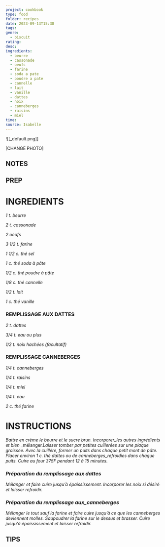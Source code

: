 ```yaml
---
project: cookbook
type: food
folder: recipes
date: 2023-09-13T15:38
tags: 
genre:
  - biscuit
rating: 
desc: 
ingredients:
  - beurre
  - cassonade
  - oeufs
  - farine
  - soda a pate
  - poudre a pate
  - cannelle
  - lait
  - vanille
  - dattes
  - noix
  - canneberges
  - raisins
  - miel
time: 
source: Isabelle
---
```


![[_default.png]]

[CHANGE PHOTO]


## NOTES




## PREP


# INGREDIENTS

_1 t. beurre_

_2 t. cassonade_

_2 oeufs_

_3 1/2 t. farine_

_1 1/2 c. thé sel_

_1 c. thé soda à pâte_

_1/2 c. thé poudre à pâte_

_1/8 c. thé cannelle_

_1/2 t. lait_

_1 c. thé vanille_



### REMPLISSAGE AUX DATTES

_2 t. dattes_

_3/4 t. eau ou plus_

_1/2 t. noix hachées (facultatif)_


### REMPLISSAGE CANNEBERGES

_1/4 t. canneberges_

_1/4 t. raisins_

_1/4 t. miel_

_1/4 t. eau_

_2 c. thé farine_




# INSTRUCTIONS

_Battre en crème le beurre et le sucre brun._
_Incorporer_les autres ingrédients et bien_
_mélanger._Laisser tomber par petites cuillerées_
_sur une plaque graissée. Avec la cuillère,_
_former un puits dans chaque petit mont de_
_pâte. Placer environ 1 c. thé dattes ou de_
_canneberges_refroidies dans chaque puits._
_Cuire au four 375F pendant 12 à 15 minutes._

### _Préparation du remplissage aux dattes_

_Mélanger et faire cuire jusqu’à épaississement._
_Incorporer les noix si désiré et laisser refroidir._

### _Préparation du remplissage aux_canneberges_

_Mélanger le tout sauf la farine et faire cuire_
_jusqu’à ce que les canneberges deviennent_
_molles. Saupoudrer la farine sur le dessus et_
_brasser. Cuire jusqu’à épaississement et laisser_
_refroidir._






## TIPS



